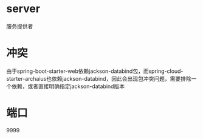 # server
服务提供者

# 冲突
由于spring-boot-starter-web依赖jackson-databind包，而spring-cloud-starter-archaius也依赖jackson-databind，因此会出现包冲突问题，需要排除一个依赖，或者直接明确指定jackson-databind版本

# 端口
9999